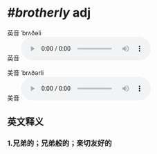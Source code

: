 # ***\#brotherly*** adj
英音 ˈbrʌðəli  
英音
<audio src="./media/brotherly1_AAC.aac" controls="controls"></audio>

美音 ˈbrʌðərli  
美音
<audio src="./media/brotherly2_AAC.aac" controls="controls"></audio>



  

英文释义
---
### 1.**兄弟的；兄弟般的；亲切友好的**  


